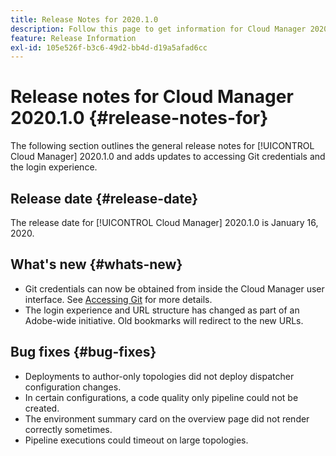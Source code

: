 ```yaml
---
title: Release Notes for 2020.1.0
description: Follow this page to get information for Cloud Manager 2020.1.0
feature: Release Information
exl-id: 105e526f-b3c6-49d2-bb4d-d19a5afad6cc
---
```

# Release notes for Cloud Manager 2020.1.0 {#release-notes-for}

The following section outlines the general release notes for [!UICONTROL Cloud Manager] 2020.1.0 and adds updates to accessing Git credentials and the login experience.

## Release date {#release-date}

The release date for [!UICONTROL Cloud Manager] 2020.1.0 is January 16, 2020.

## What's new {#whats-new}

* Git credentials can now be obtained from inside the Cloud Manager user interface. See [Accessing Git](/help/managing-code/managing-repositories.md) for more details.
* The login experience and URL structure has changed as part of an Adobe-wide initiative. Old bookmarks will redirect to the new URLs.


## Bug fixes {#bug-fixes}

* Deployments to author-only topologies did not deploy dispatcher configuration changes.
* In certain configurations, a code quality only pipeline could not be created.
* The environment summary card on the overview page did not render correctly sometimes.
* Pipeline executions could timeout on large topologies.
